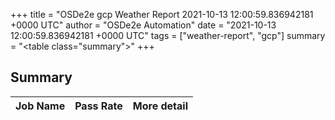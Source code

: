 +++
title = "OSDe2e gcp Weather Report 2021-10-13 12:00:59.836942181 +0000 UTC"
author = "OSDe2e Automation"
date = "2021-10-13 12:00:59.836942181 +0000 UTC"
tags = ["weather-report", "gcp"]
summary = "<table class=\"summary\"></table>"
+++
## Summary

| Job Name | Pass Rate | More detail |
|----------|-----------|-------------|




